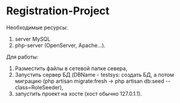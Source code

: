 # Registration-Project

Необходимые ресурсы:
1. server MySQL
2. php-server (OpenServer, Apache...).

Для работы:
1. Разместить файлы в сетевой папке севера,
2. Запустить сервер БД (DBName - testsys: создать БД, а потом миграцию (php artisan migrate:fresh -> php artisan db:seed --class=RoleSeeder),
3. запустить проект на хосте (хост обычно 127.0.1.1).
